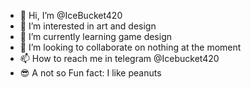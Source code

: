 - 👋 Hi, I’m @IceBucket420
- 👀 I’m interested in art and design 
- 🌱 I’m currently learning game design
- 💞️ I’m looking to collaborate on nothing at the moment
- 📫 How to reach me in telegram @Icebucket420
- 😎 A not so Fun fact: I like peanuts

<!---
IceBucket420/IceBucket420 is a ✨ special ✨ repository because its `README.md` (this file) appears on your GitHub profile.
You can click the Preview link to take a look at your changes.
--->
